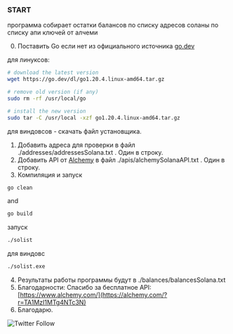 ### START

программа собирает остатки балансов по списку адресов соланы по списку апи ключей от алчеми

0. Поставить Go если нет из официального источника [go.dev](https://go.dev/)

для линуксов:
```bash
# download the latest version
wget https://go.dev/dl/go1.20.4.linux-amd64.tar.gz

# remove old version (if any)
sudo rm -rf /usr/local/go

# install the new version
sudo tar -C /usr/local -xzf go1.20.4.linux-amd64.tar.gz
```
для виндовсов - скачать файл установщика.

1. Добавить адреса для проверки в файл ./addresses/addressesSolana.txt . Один в строку.
2. Добавить API от [Alchemy](https://alchemy.com/?r=TA1MzI1MTg4NTc3N) в файл ./apis/alchemySolanaAPI.txt . Один в строку.
3. Компиляция и запуск
```bash
go clean
```
and
```bash
go build
```
запуск
```bash
./solist
```
для виндовс
```bash
./solist.exe
```
4. Результаты работы программы будут в ./balances/balancesSolana.txt
5. Благодарности:
Спасибо за бесплатное API: [https://www.alchemy.com/](https://alchemy.com/?r=TA1MzI1MTg4NTc3N)
6. Благодарю.



![Twitter Follow](https://img.shields.io/twitter/follow/huan_carlos?style=social)